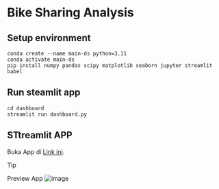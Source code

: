 # Bike Sharing Analysis

## Setup environment
```
conda create --name main-ds python=3.11
conda activate main-ds
pip install numpy pandas scipy matplotlib seaborn jupyter streamlit babel
```

## Run steamlit app
```
cd dashboard
streamlit run dashboard.py
```

## STtreamlit APP
Buka App di [Link ini](https://dashboard-bike-datasetgit-hilfqcu8gkvdtej3vzeo6p.streamlit.app/).
> [!TIP]
> Preview App
![image](https://github.com/Alanjamlu34/Bike-Dataset/assets/142156489/ace261d0-8bc3-4dcc-b87d-fd349fdf14d3)
